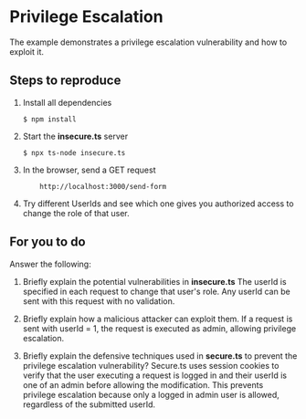 # Privilege Escalation

The example demonstrates a privilege escalation vulnerability and how to exploit it.

## Steps to reproduce

1. Install all dependencies

    `$ npm install`

2. Start the **insecure.ts** server

    `$ npx ts-node insecure.ts`

3. In the browser, send a GET request

    ```
        http://localhost:3000/send-form
    ```

4. Try different UserIds and see which one gives you authorized access to change the role of that user.

## For you to do

Answer the following:

1. Briefly explain the potential vulnerabilities in **insecure.ts**
    The userId is specified in each request to change that user's role. Any userId can be sent
    with this request with no validation.

2. Briefly explain how a malicious attacker can exploit them.
    If a request is sent with userId = 1, the request is executed as admin, allowing privilege
    escalation. 

3. Briefly explain the defensive techniques used in **secure.ts** to prevent the privilege escalation vulnerability?
    Secure.ts uses session cookies to verify that the user executing a request is logged in and their 
    userId is one of an admin before allowing the modification. This prevents privilege escalation
    because only a logged in admin user is allowed, regardless of the submitted userId. 


